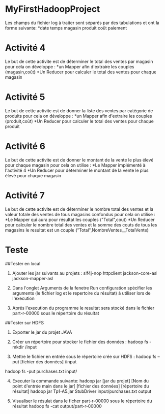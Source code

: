 # MyFirstHadoopProject

Les champs du fichier log à traiter sont séparés par des tabulations et ont la forme suivante:
*date   temps	magasin   produit   coût	paiement


# Activité 4
Le but de cette activite est de déterminer le total des ventes par magasin pour cela on développe :
*un Mapper afin d'extraire les couples (magasin,coût) 
*Un Reducer pour calculer le total des ventes pour chaque magasin  

# Activité 5
Le but de cette activite est de donner la liste des ventes par catégorie de produits pour cela on développe :
 *un Mapper afin d'extraire les couples (produit,coût) 
 *Un Reducer pour calculer le total des ventes pour chaque produit
# Activité 6
Le but de cette activite est de donner le montant de la vente le plus élevé pour chaque magasin pour cela on utilise :
 *Le Mapper implémenté à l'activité 4
 *Un Reducer pour déterminer le montant de la vente le plus élevé pour chaque magasin
# Activité 7
Le but de cette activite est de déterminer le nombre total des ventes et la valeur totale des ventes de tous magasins
confondus pour cela on utilise :
 *Le Mapper qui aura pour résultat les couples ("Total",cout)
 *Un Reducer pour calculer le nombre total des ventes et la somme des couts de tous les magasins le resultat est un couple ("Total",NombreVentes__TotalVente)


# Teste

##Tester en local 

1. Ajouter les jar suivants au projets : slf4j-nop httpclient jackson-core-asl jackson-mapper-asl

2. Dans l'onglet Arguments de la fenetre Run configuration spécifier les arguments (le fichier log et le repertoire du résultat) à utiliser lors de l'execution     

3. Aprés l'execution du programme le resultat sera stocké dans le fichier part-r-00000 sous le répertoire du résultat



##Tester sur HDFS 

1. Exporter le jar du projet JAVA 

2. Créer un répertoire pour stocker le fichier des données : hadoop fs -mkdir /input

3. Mettre le fichier en entrée sous le répertoire crée sur HDFS : hadoop fs –put [fichier des données] /input

hadoop fs -put purchases.txt input/

4. Executer la commande suivante: hadoop jar [jar du projet] [Nom du point d'entrée main dans le jar] [fichier des données] [répertoire du résultat]
hadoop jar Tp1-A5.jar StubDriver input/purchases.txt output

5. Visualiser le résulat dans le ficher part-r-00000 sous le répertoire du résultat
hadoop fs -cat output/part-r-00000
